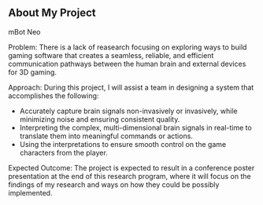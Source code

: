 ## About My Project

mBot Neo

Problem: There is a lack of reasearch focusing on exploring ways to build gaming software that creates  a seamless, reliable, and efficient communication pathways between the human brain and external devices for 3D gaming. 

Approach: During this project, I will assist a team in designing a system that accomplishes the following:

  - Accurately capture brain signals non-invasively or invasively, while minimizing noise and ensuring consistent quality.
  - Interpreting the complex, multi-dimensional brain signals in real-time to translate them into meaningful commands or actions.
  - Using the interpretations to ensure smooth control on the game characters from the player. 

Expected Outcome: The project is expected to result in a conference poster presentation at the end of this research program, where it will focus on the findings of my research and ways on how they could be possibly implemented.


